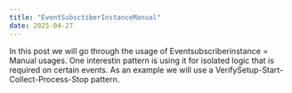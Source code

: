 ```yaml
---
title: "EventSubsctiberInstanceManual"
date: 2025-04-27
---
```


In this post we will go through the usage of Eventsubscriberinstance = Manual usages.
One interestin pattern is using it for isolated logic that is required on certain events.
As an example we will use a VerifySetup-Start-Collect-Process-Stop pattern.
